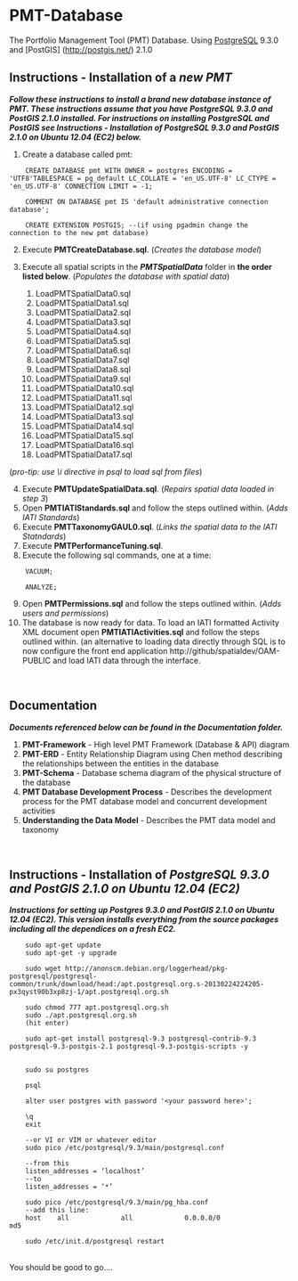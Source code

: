 ﻿PMT-Database
============

The Portfolio Management Tool (PMT) Database. Using [PostgreSQL](http://www.postgresql.org/) 9.3.0 and [PostGIS] (http://postgis.net/) 2.1.0  

Instructions - Installation of a _new PMT_
-------------------------------------------
**_Follow these instructions to install a brand new database instance of PMT. These instructions assume that you have PostgreSQL 9.3.0 and PostGIS 2.1.0 installed. 
For instructions on installing PostgreSQL and PostGIS see Instructions - Installation of PostgreSQL 9.3.0 and PostGIS 2.1.0 on Ubuntu 12.04 (EC2) below._**

1. Create a database called pmt:
```
	CREATE DATABASE pmt WITH OWNER = postgres ENCODING = 'UTF8'TABLESPACE = pg_default LC_COLLATE = 'en_US.UTF-8' LC_CTYPE = 'en_US.UTF-8' CONNECTION LIMIT = -1;

	COMMENT ON DATABASE pmt IS 'default administrative connection database';

	CREATE EXTENSION POSTGIS; --(if using pgadmin change the connection to the new pmt database)
```  
2. Execute **PMTCreateDatabase.sql**. (_Creates the database model_)
3. Execute all spatial scripts in the **_PMTSpatialData_** folder in **the order listed below**. (_Populates the database with spatial data_)
	
	1.  LoadPMTSpatialData0.sql	
	2.  LoadPMTSpatialData1.sql
	3.  LoadPMTSpatialData2.sql
	4.  LoadPMTSpatialData3.sql
	5.  LoadPMTSpatialData4.sql
	6.  LoadPMTSpatialData5.sql
	7.  LoadPMTSpatialData6.sql
	8.  LoadPMTSpatialData7.sql
	9.  LoadPMTSpatialData8.sql
	10. LoadPMTSpatialData9.sql
	11. LoadPMTSpatialData10.sql
	12. LoadPMTSpatialData11.sql
	13. LoadPMTSpatialData12.sql
	14. LoadPMTSpatialData13.sql
	15. LoadPMTSpatialData14.sql
	16. LoadPMTSpatialData15.sql
	17. LoadPMTSpatialData16.sql
	18. LoadPMTSpatialData17.sql

(_pro-tip: use \i directive in psql to load sql from files_)

4. Execute **PMTUpdateSpatialData.sql**. (_Repairs spatial data loaded in step 3_)
5. Open **PMTIATIStandards.sql** and follow the steps outlined within.  (_Adds IATI Standards_)
6. Execute **PMTTaxonomyGAUL0.sql**. (_Links the spatial data to the IATI Statndards_)
7. Execute **PMTPerformanceTuning.sql**.
8. Execute the following sql commands, one at a time:
```
	VACUUM;

	ANALYZE;
```
9. Open **PMTPermissions.sql** and follow the steps outlined within.  (_Adds users and permissions_)
10. The database is now ready for data. To load an IATI formatted Activity XML document open **PMTIATIActivities.sql** and follow the steps outlined within. (an alternative to loading data directly through SQL is to now configure the
front end application http://github/spatialdev/OAM-PUBLIC and load IATI data through the interface.
<br />  
	
Documentation
-------------
**_Documents referenced below can be found in the Documentation folder._**

1. **PMT-Framework** - High level PMT Framework (Database & API) diagram
2. **PMT-ERD** - Entity Relationship Diagram using Chen method describing the relationships between the entities in the database
3. **PMT-Schema** - Database schema diagram of the physical structure of the database
4. **PMT Database Development Process** - Describes the development process for the PMT database model and concurrent development activities
5. **Understanding the Data Model** - Describes the PMT data model and taxonomy

<br />


Instructions - Installation of _PostgreSQL 9.3.0 and PostGIS 2.1.0 on Ubuntu 12.04 (EC2)_
------------------------------------------------------------------------------------------
**_Instructions for setting up Postgres 9.3.0 and PostGIS 2.1.0 on Ubuntu 12.04 (EC2).
This version installs everything from the source packages including all the dependices on a fresh EC2._** 

```
	sudo apt-get update
	sudo apt-get -y upgrade 

	sudo wget http://anonscm.debian.org/loggerhead/pkg-postgresql/postgresql-common/trunk/download/head:/apt.postgresql.org.s-20130224224205-px3qyst90b3xp8zj-1/apt.postgresql.org.sh

	sudo chmod 777 apt.postgresql.org.sh
	sudo ./apt.postgresql.org.sh
	(hit enter)

	sudo apt-get install postgresql-9.3 postgresql-contrib-9.3 postgresql-9.3-postgis-2.1 postgresql-9.3-postgis-scripts -y


	sudo su postgres

	psql

	alter user postgres with password '<your password here>';

	\q
	exit

	--or VI or VIM or whatever editor
	sudo pico /etc/postgresql/9.3/main/postgresql.conf

	--from this 
	listen_addresses = ‘localhost’  
	--to 
	listen_addresses = ‘*’  

	sudo pico /etc/postgresql/9.3/main/pg_hba.conf
	--add this line:
	host    all             all             0.0.0.0/0               md5

	sudo /etc/init.d/postgresql restart
```
<br />
You should be good to go….





